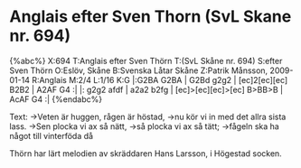 # Anglais efter Sven Thorn (SvL Skane nr. 694)

{%abc%}
X:694
T:Anglais efter Sven Thörn 
T:(SvL Skåne nr. 694)
S:efter Sven Thörn
O:Eslöv, Skåne
B:Svenska Låtar Skåne
Z:Patrik Månsson, 2009-01-14
R:Anglais
M:2/4
L:1/16
K:G
|:G2BA G2BA | G2Bd g2g2 | [ec]2[ec][ec] B2B2 | A2AF G4 :|
|: g2g2 afdf | a2a2 b2fg | [ec]>[ec][ec]>[ec] B>BB>B | AcAF G4 :|
{%endabc%}

Text: 
->Veten är huggen, rågen är höstad,
->nu kör vi in med det allra sista lass.
->Sen plocka vi ax så nätt,
->så plocka vi ax så tätt;
->fågeln ska ha något till vinterföda då

Thörn har lärt melodien av skräddaren Hans Larsson, i Högestad socken.
